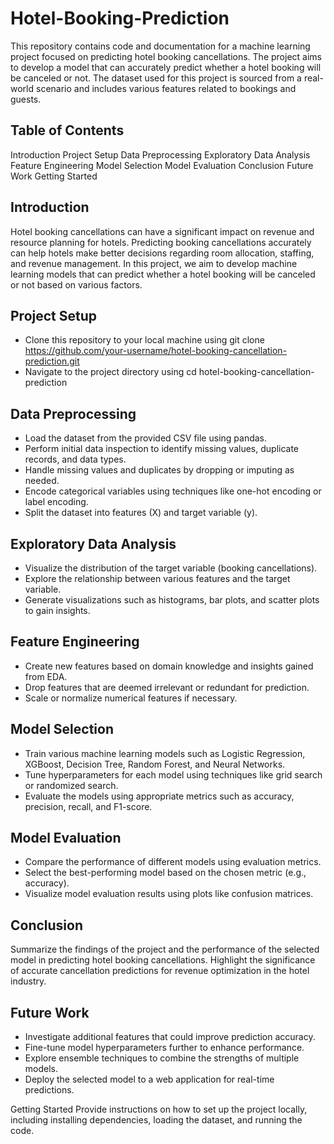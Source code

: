 # Hotel-Booking-Prediction
This repository contains code and documentation for a machine learning project focused on predicting hotel booking cancellations. The project aims to develop a model that can accurately predict whether a hotel booking will be canceled or not. The dataset used for this project is sourced from a real-world scenario and includes various features related to bookings and guests.

## Table of Contents
Introduction
Project Setup
Data Preprocessing
Exploratory Data Analysis
Feature Engineering
Model Selection
Model Evaluation
Conclusion
Future Work
Getting Started

## Introduction <a name="introduction"></a>
Hotel booking cancellations can have a significant impact on revenue and resource planning for hotels. Predicting booking cancellations accurately can help hotels make better decisions regarding room allocation, staffing, and revenue management. In this project, we aim to develop machine learning models that can predict whether a hotel booking will be canceled or not based on various factors.

## Project Setup <a name="project-setup"></a>
- Clone this repository to your local machine using git clone https://github.com/your-username/hotel-booking-cancellation-prediction.git
- Navigate to the project directory using cd hotel-booking-cancellation-prediction
## Data Preprocessing <a name="data-preprocessing"></a>
- Load the dataset from the provided CSV file using pandas.
- Perform initial data inspection to identify missing values, duplicate records, and data types.
- Handle missing values and duplicates by dropping or imputing as needed.
- Encode categorical variables using techniques like one-hot encoding or label encoding.
- Split the dataset into features (X) and target variable (y).
## Exploratory Data Analysis <a name="exploratory-data-analysis"></a>
- Visualize the distribution of the target variable (booking cancellations).
- Explore the relationship between various features and the target variable.
- Generate visualizations such as histograms, bar plots, and scatter plots to gain insights.
## Feature Engineering <a name="feature-engineering"></a>
- Create new features based on domain knowledge and insights gained from EDA.
- Drop features that are deemed irrelevant or redundant for prediction.
- Scale or normalize numerical features if necessary.
## Model Selection <a name="model-selection"></a>
- Train various machine learning models such as Logistic Regression, XGBoost, Decision Tree, Random Forest, and Neural Networks.
- Tune hyperparameters for each model using techniques like grid search or randomized search.
- Evaluate the models using appropriate metrics such as accuracy, precision, recall, and F1-score.
## Model Evaluation <a name="model-evaluation"></a>
- Compare the performance of different models using evaluation metrics.
- Select the best-performing model based on the chosen metric (e.g., accuracy).
- Visualize model evaluation results using plots like confusion matrices.
## Conclusion <a name="conclusion"></a>
Summarize the findings of the project and the performance of the selected model in predicting hotel booking cancellations. Highlight the significance of accurate cancellation predictions for revenue optimization in the hotel industry.

## Future Work <a name="future-work"></a>
- Investigate additional features that could improve prediction accuracy.
- Fine-tune model hyperparameters further to enhance performance.
- Explore ensemble techniques to combine the strengths of multiple models.
- Deploy the selected model to a web application for real-time predictions.

Getting Started <a name="getting-started"></a>
Provide instructions on how to set up the project locally, including installing dependencies, loading the dataset, and running the code.
